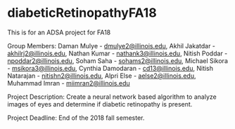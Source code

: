 # diabeticRetinopathyFA18
This is for an ADSA project for FA18

Group Members:
Daman Mulye - dmulye2@illinois.edu, 
Akhil Jakatdar - akhilrj2@illinois.edu,
Nathan Kumar - nathank3@illinois.edu,
Nitish Poddar - npoddar2@illinois.edu, 
Soham Saha - sohams2@illinois.edu,
Michael Sikora - msikora3@illinois.edu, 
Cynthia Damodaran - cd13@illinois.edu,
Nitish Natarajan - nitishn2@illinois.edu, 
Alpri Else - aelse2@illinois.edu,
Muhammad Imran - miimran2@illinois.edu

Project Description:
Create a neural network based algorithm to analyze images of eyes and determine if diabetic retinopathy is present.

Project Deadline:
End of the 2018 fall semester.
